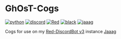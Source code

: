 # GhOsT-Cogs
[![python](https://img.shields.io/pypi/pyversions/Red-Discordbot)](https://www.python.org/downloads/)
[![discord](https://img.shields.io/badge/discord-py-blue.svg)](https://github.com/Rapptz/discord.py/)
[![Red](https://img.shields.io/badge/Red-DiscordBot-red.svg)](https://github.com/Cog-Creators/Red-DiscordBot/tree/V3/develop)
[![black](https://img.shields.io/badge/code%20style-black-000000.svg)](https://github.com/ambv/blac)
[![jaaag](https://top.gg/api/widget/status/816034868899086386.svg)](https://top.gg/bot/816034868899086386)

Cogs for use on my [Red-DiscordBot v3](https://github.com/Cog-Creators/Red-DiscordBot) instance [Jaaag](https://discord.com/oauth2/authorize?client_id=816034868899086386&scope=bot&permissions=8)

